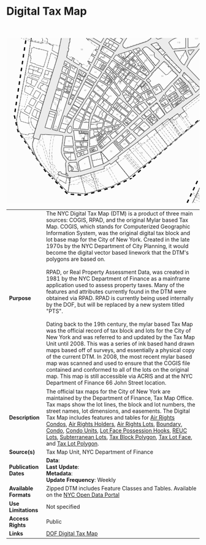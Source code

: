 # Digital Tax Map
 <br><br>![image](https://github.com/CityOfNewYork/nyc-geo-metadata/blob/master/Images/DigitalTaxMap.PNG)

|     |     |
| --- | --- |
**Purpose** |The NYC Digital Tax Map (DTM) is a product of three main sources: COGIS, RPAD, and the original Mylar based Tax Map.    COGIS, which stands for Computerized Geographic Information System, was the original digital tax block and lot base map for the City of New York. Created in the late 1970s by the NYC Department of City Planning, it would become the digital vector based linework that the DTM's polygons are based on.<br><br>RPAD, or Real Property Assessment Data, was created in 1981 by the NYC Department of Finance as a mainframe application used to assess property taxes.  Many of the features and attributes currently found in the DTM were obtained via RPAD.  RPAD is currently being used internally by the DOF, but will be replaced by a new system titled "PTS".<br><br>Dating back to the 19th century, the mylar based Tax Map was the official record of tax block and lots for the City of New York and was referred to and updated by the Tax Map Unit until 2008.  This was a series of ink based hand drawn maps based off of surveys, and essentially a physical copy of the current DTM.  In 2008, the most recent mylar based map was scanned and used to ensure that the COGIS file contained and conformed to all of the lots on the original map.   This map is still accessible via ACRIS and at the NYC Department of Finance 66 John Street location.
**Description** |The official tax maps for the City of New York are maintained by the Department of Finance, Tax Map Office. Tax maps show the lot lines, the block and lot numbers, the street names, lot dimensions, and easements. The Digital Tax Map includes features and tables for [Air Rights Condos](https://github.com/CityOfNewYork/nyc-geo-metadata/blob/master/Metadata/Metadata_AirRightsCondos.md), [Air Rights Holders](https://github.com/CityOfNewYork/nyc-geo-metadata/blob/master/Metadata/Metadata_AirRightsHolders.md), [Air Rights Lots](https://github.com/CityOfNewYork/nyc-geo-metadata/blob/master/Metadata/Metadata_AirRightsLots.md), [Boundary](https://github.com/CityOfNewYork/nyc-geo-metadata/blob/master/Metadata/Metadata_Boundary.md), [Condo](https://github.com/CityOfNewYork/nyc-geo-metadata/blob/master/Metadata/Metadata_Condo.md), [Condo Units](https://github.com/CityOfNewYork/nyc-geo-metadata/blob/master/Metadata/Metadata_CondoUnits.md), [Lot Face Possession Hooks](https://github.com/CityOfNewYork/nyc-geo-metadata/blob/master/Metadata/Metadata_LotFacePossessionHooks.md), [REUC Lots](https://github.com/CityOfNewYork/nyc-geo-metadata/blob/master/Metadata/Metadata_REUCLots.md), [Subterranean Lots](https://github.com/CityOfNewYork/nyc-geo-metadata/blob/master/Metadata/Metadata_SubterraneanLots.md), [Tax Block Polygon](https://github.com/CityOfNewYork/nyc-geo-metadata/blob/master/Metadata/Metadata_TaxBlockPolygon.md), [Tax Lot Face](https://github.com/CityOfNewYork/nyc-geo-metadata/blob/master/Metadata/Metadata_TaxLotFace.md), and [Tax Lot Polygon](https://github.com/CityOfNewYork/nyc-geo-metadata/blob/master/Metadata/Metadata_TaxLotPolygon.md).
**Source(s)** |Tax Map Unit, NYC Department of Finance
**Publication Dates** |**Data**: <br>**Last Update**: <br>**Metadata**: <br>**Update Frequency**: Weekly
**Available Formats** |Zipped DTM includes Feature Classes and Tables. Available on the [NYC Open Data Portal](https://data.cityofnewyork.us/Housing-Development/Department-of-Finance-Digital-Tax-Map/smk3-tmxj)
**Use Limitations** |Not specified
**Access Rights** |Public
**Links** |[DOF Digital Tax Map](http://gis.nyc.gov/taxmap/map.htm)

